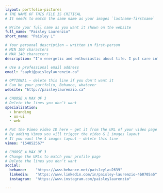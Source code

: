 ```yaml
---
layout: portfolio-pictures
# THE NAME OF THIS FILE IS CRITICAL
# It needs to match the same name as your images `lastname-firstname`

# Write your full name as you want it shown on the website
full_name: "Paisley Laurenzio"
short_name: "Paisley L"

# Your personal description — written in first-person
# MIN 100 characters
# MAX 140 characters
description: "I’m energetic and enthusiastic about life. I put care into everything I do whether it is my physical well-being, passion projects or work."

# Use a professional email address
email: "sayhi@paisleylaurenzio.ca"

# OPTIONAL — delete this line if you don't want it
# Can be your portfolio, Behance, whatever
website: "http://paisleylaurenzio.ca"

# CHOOSE A MAX OF 3
# Delete the lines you don’t want
specialization:
  - branding
  - ux-ui
  - web

# Put the Vimeo video ID here — get it from the URL of your video page
# By adding Vimeo you will trigger the video & 2 images layout
# If you want the 4 images layout — delete this line
vimeo: "154852567"

# CHOOSE A MAX OF 3
# Change the URLs to match your profile page
# Delete the lines you don’t want
social:
  behance:    "https://www.behance.net/paisleylau2639"
  linkedin:   "https://www.linkedin.com/in/paisley-laurenzio-4b0705a6"
  instagram:  "https://www.instagram.com/paisleylaurenzio"

---
```

